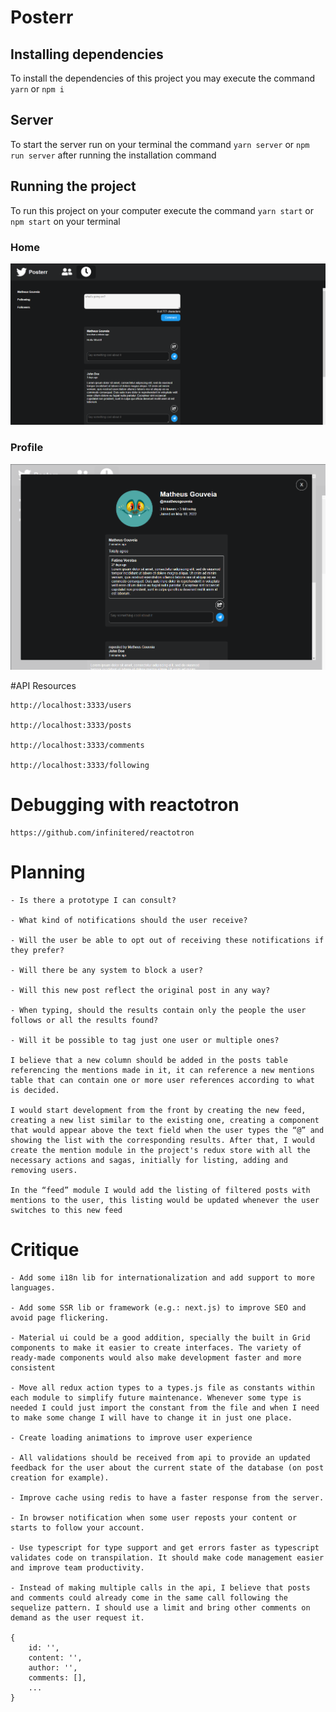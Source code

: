 # Posterr

## Installing dependencies

To install the dependencies of this project you may execute the command `yarn` or `npm i`

## Server

To start the server run on your terminal the command `yarn server` or `npm run server` after running the installation command

## Running the project

To run this project on your computer execute the command `yarn start` or `npm start` on your terminal

### Home

![](./.github/home.png)

### Profile

![](./.github/profile.png)

#API Resources

    http://localhost:3333/users

    http://localhost:3333/posts

    http://localhost:3333/comments

    http://localhost:3333/following

# Debugging with reactotron

    https://github.com/infinitered/reactotron

# Planning

    - Is there a prototype I can consult?

    - What kind of notifications should the user receive?

    - Will the user be able to opt out of receiving these notifications if they prefer?

    - Will there be any system to block a user?

    - Will this new post reflect the original post in any way?

    - When typing, should the results contain only the people the user follows or all the results found?

    - Will it be possible to tag just one user or multiple ones?

    I believe that a new column should be added in the posts table referencing the mentions made in it, it can reference a new mentions table that can contain one or more user references according to what is decided.

    I would start development from the front by creating the new feed, creating a new list similar to the existing one, creating a component that would appear above the text field when the user types the “@” and showing the list with the corresponding results. After that, I would create the mention module in the project's redux store with all the necessary actions and sagas, initially for listing, adding and removing users.

    In the “feed” module I would add the listing of filtered posts with mentions to the user, this listing would be updated whenever the user switches to this new feed

# Critique

    - Add some i18n lib for internationalization and add support to more languages.

    - Add some SSR lib or framework (e.g.: next.js) to improve SEO and avoid page flickering.

    - Material ui could be a good addition, specially the built in Grid components to make it easier to create interfaces. The variety of ready-made components would also make development faster and more consistent

    - Move all redux action types to a types.js file as constants within each module to simplify future maintenance. Whenever some type is needed I could just import the constant from the file and when I need to make some change I will have to change it in just one place.

    - Create loading animations to improve user experience

    - All validations should be received from api to provide an updated feedback for the user about the current state of the database (on post creation for example).

    - Improve cache using redis to have a faster response from the server.

    - In browser notification when some user reposts your content or starts to follow your account.

    - Use typescript for type support and get errors faster as typescript validates code on transpilation. It should make code management easier and improve team productivity.

    - Instead of making multiple calls in the api, I believe that posts and comments could already come in the same call following the sequelize pattern. I should use a limit and bring other comments on demand as the user request it.

    {
    	id: '',
    	content: '',
    	author: '',
    	comments: [],
    	...
    }
